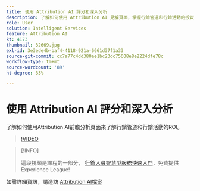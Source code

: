 ```yaml
---
title: 使用 Attribution AI 評分和深入分析
description: 了解如何使用 Attribution AI 見解頁面，掌握行銷管道和行銷活動的投資報酬率。
role: User
solution: Intelligent Services
feature: Attribution AI
kt: 4173
thumbnail: 32669.jpg
exl-id: 3e3ede4b-baf4-4118-921a-6661d37f1a33
source-git-commit: cc7a77c4dd380ae1bc23dc75608e8e2224dfe78c
workflow-type: tm+mt
source-wordcount: '89'
ht-degree: 33%

---
```


# 使用 Attribution AI 評分和深入分析

了解如何使用Attribution AI前瞻分析頁面來了解行銷管道和行銷活動的ROI。

>[!VIDEO](https://video.tv.adobe.com/v/32669?quality=12&learn=on)

>[!INFO]
>
> 這段視頻是課程的一部分， [行銷人員智慧型服務快速入門](https://experienceleague.adobe.com/?recommended=ExperiencePlatform-U-1-2020.1.intelligentservices)，免費提供Experience League!

如需詳細資訊，請造訪 [Attribution AI檔案](https://experienceleague.adobe.com/docs/experience-platform/intelligent-services/attribution-ai/overview.html)
